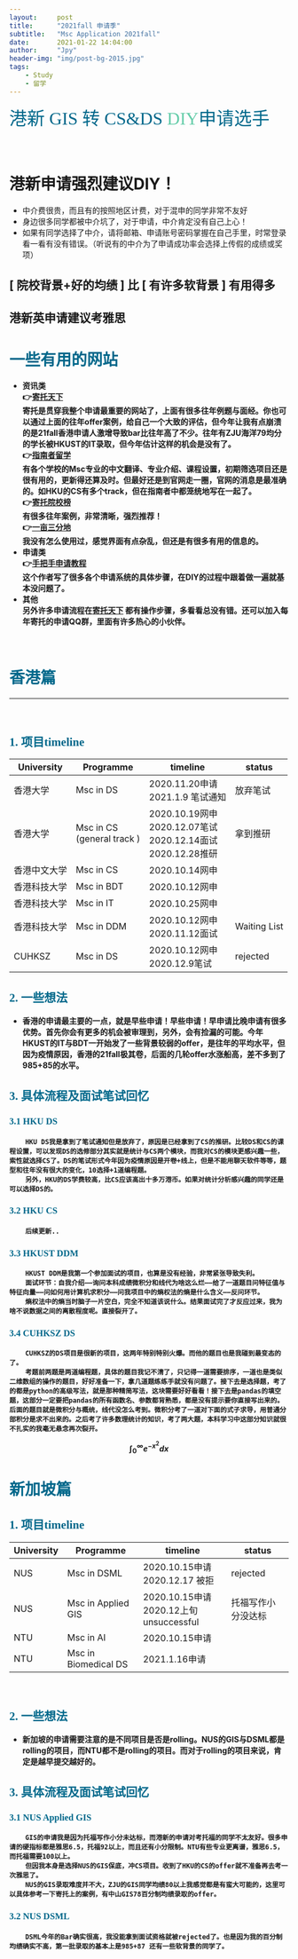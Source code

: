 ```yaml
---
layout:     post
title:      "2021fall 申请季"
subtitle:   "Msc Application 2021fall"
date:       2021-01-22 14:04:00
author:     "Jpy"
header-img: "img/post-bg-2015.jpg"
tags:
    - Study
    - 留学
---
```


<font color="#00688B" size=6 face="黑体">港新 GIS 转 CS&DS <font color="#66CDAA">DIY</font>申请选手🙌🏻</font>


# <strong>港新申请强烈建议DIY！</strong>
- 中介费很贵，而且有的按照地区计费，对于混申的同学非常不友好
- 身边很多同学都被中介坑了，对于申请，中介肯定没有自己上心！
- 如果有同学选择了中介，请将邮箱、申请账号密码掌握在自己手里，时常登录看一看有没有错误。（听说有的中介为了申请成功率会选择上传假的成绩或奖项）
## <strong>[ 院校背景+好的均绩 ] 比 [ 有许多软背景 ] 有用得多  
## <strong>港新英申请建议考雅思
# <font color=#00688B > 一些有用的网站</font>
- 资讯类  
  👉[寄托天下](http://bbs.gter.net/)  
  寄托是贯穿我整个申请最重要的网站了，上面有很多往年例题与面经。你也可以通过上面的往年offer案例，给自己一个大致的评估，但今年让我有点崩溃的是21fall香港申请人激增导致bar比往年高了不少。往年有ZJU海洋79均分的学长被HKUST的IT录取，但今年估计这样的机会是没有了。  
👉[指南者留学](http://www.compassedu.hk/)  
有各个学校的Msc专业的中文翻译、专业介绍、课程设置，初期筛选项目还是很有用的，更新得还算及时。但最好还是到官网走一圈，官网的消息是最准确的。如HKU的CS有多个track，但在指南者中都笼统地写在一起了。  
👉[寄托院校榜](https://schools.gter.net/search)   
有很多往年案例，非常清晰，强烈推荐！  
 👉[一亩三分地](https://www.1point3acres.com/)  
 我没有怎么使用过，感觉界面有点杂乱，但还是有很多有用的信息的。  
- 申请类  
  👉[手把手申请教程](https://zhuanlan.zhihu.com/p/86549599)  
  这个作者写了很多各个申请系统的具体步骤，在DIY的过程中跟着做一遍就基本没问题了。
- 其他  
另外许多申请流程在[寄托天下](http://bbs.gter.net/) 都有操作步骤，多看看总没有错。还可以加入每年寄托的申请QQ群，里面有许多热心的小伙伴。


<br>  

# <font color=#00688B face="Microsoft Yahei Light">香港篇🛫</font>
---
<br>

## <font color=#00688B face="Microsoft Yahei Light">1. 项目timeline</font>

| University      | Programme |timeline|status|
| ----------- | ----------- |------|------|
| 香港大学      | Msc in DS       | 2020.11.20申请<br>2021.1.9 笔试通知|放弃笔试
| 香港大学   | Msc in CS <br> (general track )       |2020.10.19网申<br>2020.12.07笔试<br>2020.12.14面试<br>2020.12.28推研|拿到推研
|香港中文大学| Msc in CS|2020.10.14网申 |
|香港科技大学|Msc in BDT|2020.10.12网申|
|香港科技大学|Msc in IT|2020.10.25网申|
|香港科技大学|Msc in DDM|2020.10.12网申<br>2020.11.12面试|Waiting List
|CUHKSZ|Msc in DS|2020.10.12网申<br>2020.12.9笔试|rejected

## <font color=#00688B face="Microsoft Yahei Light">2. 一些想法🤯</font>

- 香港的申请最主要的一点，就是<strong>早些申请！早些申请！早申请比晚申请有很多优势。</strong>首先你会有更多的机会被审理到，另外，会有捡漏的可能。今年HKUST的IT与BDT一开始发了一些背景较弱的offer，是往年的平均水平，但因为疫情原因，香港的21fall极其卷，后面的几轮offer水涨船高，差不多到了985+85的水平。

## <font color=#00688B face="Microsoft Yahei Light">3. 具体流程及面试笔试回忆</font>

### <font color=#00688B face="Microsoft Yahei Light">3.1 HKU DS</font>
        HKU DS我是拿到了笔试通知但是放弃了，原因是已经拿到了CS的推研。比较DS和CS的课程设置，可以发现DS的选修部分其实就是统计与CS两个模块，而我对CS的模块更感兴趣一些，索性就选择CS了。DS的笔试形式今年因为疫情原因是开卷+线上，但是不能用聊天软件等等，题型和往年没有很大的变化，10选择+1道编程题。  
        另外，HKU的DS学费较高，比CS应该高出十多万港币。如果对统计分析感兴趣的同学还是可以选择DS的。
### <font color=#00688B face="Microsoft Yahei Light">3.2 HKU CS</font>  
        后续更新..
<!-- HKU CS需要笔试及面试，过初筛的难度不大，如果是ZJU的同学，我估计82左右的百分制绩点应该就可以过初筛进入笔试环节了。  
        笔试共五道大题。
        第一题为编程题，写函数判断3*3矩阵是magic square (the sums of the numbers in each row, each column, and both main diagonals are the same)。
        第二题为十堆硬币，每堆硬币个数都相同，有一堆为假币。You have a scale that can tell you the total weight of any selection of coins.问找出假币堆的合适的方法。
        第三题是考察微积分的知识，考的不难，把原先的知识简单过一遍就好。
        第四题考察计算机知识与概统知识，需要理解题目意思，这是最关键的。最好考前把数学、CS的英文名词简单看一下。
        第五题考察单利率与复利率的计算。
        面试是两位老师对4个同学的群面，zoom会议室30分钟。可能因为笔试成绩较好，我们组没有问到关于笔试题的拓展问题，主要是问了问CV，考察英语口语以及对项目的认识。 -->
### <font color=#00688B face="Microsoft Yahei Light">3.3 HKUST DDM</font>
        HKUST DDM是我第一个参加面试的项目，也算是没有经验，非常紧张导致失利。
        面试环节：自我介绍——询问本科成绩微积分和线代为啥这么烂——给了一道题目问特征值与特征向量——问如何用计算机求积分——问我项目中的熵权法的熵是什么含义——反问环节。
        熵权法中的熵当时脑子一片空白，完全不知道该说什么。结果面试完了才反应过来，我为啥不说数据之间的离散程度呢。直接裂开了。
### <font color=#00688B face="Microsoft Yahei Light">3.4 CUHKSZ DS</font>
        CUHKSZ的DS项目是很新的项目，这两年特别特别火爆。而他的题目也是我碰到最变态的了。
        考题前两题是两道编程题，具体的题目我记不清了，只记得一道需要排序，一道也是类似二维数组的操作的题目，好好准备一下，拿几道题练练手就没有问题了。接下去是选择题，考了的都是python的高级写法，就是那种精简写法，这块需要好好看看！接下去是pandas的填空题，这部分一定要把pandas的所有函数名、参数都背熟悉，都是没有提示要你直接写出来的。后面的题目就是微积分与概统，线代没怎么考到。微积分考了一道对下面的式子求导，用普通分部积分是求不出来的。之后考了许多数理统计的知识，考了两大题，本科学习中这部分知识就很不扎实的我毫无悬念再次裂开。
$$\int_{0}^{\infty} e^{-x^{2}} d x$$  
# <font color=#00688B face="Microsoft Yahei Light">新加坡篇</font>  

## <font color=#00688B face="Microsoft Yahei Light">1. 项目timeline</font>

| University      | Programme |timeline|status|
| ----------- | ----------- |------|------|
| NUS      | Msc in DSML       | 2020.10.15申请<br>2020.12.17 被拒| rejected
|NUS|Msc in Applied GIS|2020.10.15申请<br>2020.12上旬 unsuccessful| 托福写作小分没达标
|NTU|Msc in AI | 2020.10.15申请|
|NTU|Msc in Biomedical DS|2021.1.16申请|
<br>

## <font color=#00688B face="Microsoft Yahei Light">2. 一些想法🤯</font>
- 新加坡的申请需要注意的是不同项目是否是rolling。NUS的GIS与DSML都是rolling的项目，而NTU都不是rolling的项目。而对于rolling的项目来说，肯定是越早提交越好的。 
## <font color=#00688B face="Microsoft Yahei Light">3. 具体流程及面试笔试回忆</font>
### <font color=#00688B face="Microsoft Yahei Light">3.1 NUS Applied GIS</font>
        GIS的申请我是因为托福写作小分未达标，而港新的申请对考托福的同学不太友好。很多申请的硬指标都是雅思6.5，托福92以上，而且还有小分限制。NTU有些专业更离谱，雅思6.5，而托福需要100以上。
        但因我本身是选择NUS的GIS保底，冲CS项目。收到了HKU的CS的offer就不准备再去考一次雅思了。
        NUS的GIS录取难度并不大，ZJU的GIS同学均绩80以上我感觉都是有蛮大可能的，这里可以具体参考一下寄托上的案例，有中山GIS78百分制均绩录取的offer。

### <font color=#00688B face="Microsoft Yahei Light">3.2 NUS DSML</font>
        DSML今年的Bar确实很高，我没能拿到面试资格就被rejected了。也是因为我的百分制均绩确实不高，第一批录取的基本上是985+87 还有一些软背景的同学了。